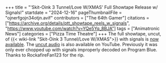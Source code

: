 +++
title = "'Skit-Oink 3 Tunnel/Love W/XMAS' Full Showtape Release w/ Signals!"
startdate = "2024-12-16"
pageThumbnailFile = "ojnerfgojn34otjn.avif"
contributors = ["The 64th Gamer"]
citations = ["https://archive.org/details/ptt_showtape_reels_w_signals", "https://www.youtube.com/watch?v=YQe5Yq_8BJA"]
tags = ["Animatronic News"]
categories = ["Pizza Time Theatre"]
+++
The full showtape, uncut, of {{< wiki-link "Skit-Oink 3 Tunnel/Love W/XMAS">}} with signals is [now available](https://archive.org/details/ptt_showtape_reels_w_signals). The [uncut audio](https://www.youtube.com/watch?v=YQe5Yq_8BJA) is also available on YouTube. Previously it was only ever chopped up with signals improperly decoded on Program Blue. Thanks to RockafireFan123 for the rip.
